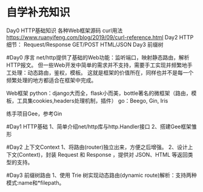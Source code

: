 # 自学补充知识
Day0
	HTTP基础知识
	各种Web框架源码
	curl用法 https://www.ruanyifeng.com/blog/2019/09/curl-reference.html
Day2
	HTTP细节：
		Request/Response
		GET/POST
		HTML/JSON
Day3 
	前缀树

#Day0 序言
net/http提供了基础的Web功能：监听端口，映射静态路由，解析HTTP报文。
但一些Web开发中简单的需求并不支持，需要手工实现并频繁地手工处理：动态路由，鉴权，模板。
这就是框架的价值所在，同样也并不是每一个频繁处理的地方都适合在框架中完成。

Web框架
	python：django大而全，flask小而美，bottle著名的微框架（路由，模板，工具集cookies,headers处理机制，插件）
	go：Beego, Gin, Iris

练手项目Gee，参考Gin

#Day1 HTTP基础
1、简单介绍net/http库与http.Handler接口
2、搭建Gee框架雏形

#Day2 上下文Context
1、将路由(router)独立出来，方便之后增强。
2、设计上下文(Context)，封装 Request 和 Response ，提供对 JSON、HTML 等返回类型的支持。

#Day3 前缀树路由
1、使用 Trie 树实现动态路由(dynamic route)解析：支持两种模式:name和*filepath。